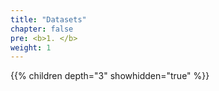 ```yaml
---
title: "Datasets"
chapter: false
pre: <b>1. </b>
weight: 1
---
```



{{% children depth="3" showhidden="true" %}}


